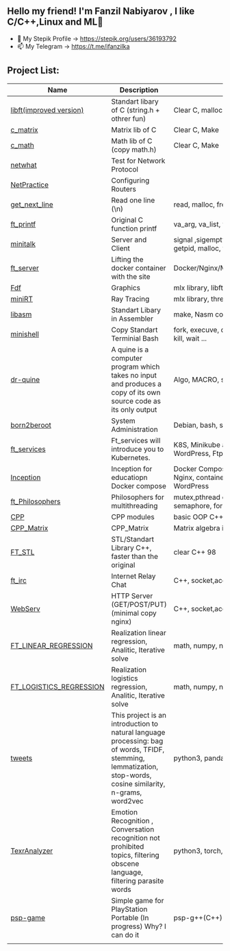 ## Hello my friend! I'm Fanzil Nabiyarov ,  I like C/C++,Linux and ML👋


	

- 🌱 My Stepik Profile -> https://stepik.org/users/36193792
- 📫 My Telegram -> https://t.me/ifanzilka
	



## Project List:
| Name | Description | Tools |
| --- | --- | --- |
| [libft(improved version)](https://github.com/ifanzilka/libft)| 	Standart libary of C (string.h + othrer fun) | 	Сlear C, malloc, write, Make
| [c_matrix](https://github.com/ifanzilka/c-matrix)| 	Matrix lib of C  | 	Сlear C, Make
| [c_math](https://github.com/ifanzilka/c_math)| 	Math lib of C (copy math.h) | 	Сlear C, Make
| [netwhat](https://github.com/ifanzilka/netwhat) | Test for Network Protocol | 
| [NetPractice](https://github.com/ifanzilka/NetPractice) | Configuring Routers |
| [get_next_line](https://github.com/ifanzilka/get_next_line) | Read one line (\n) | read, malloc, free, static variable |
|[ft_printf](https://github.com/ifanzilka/ft_printf) | Original C function printf | va_arg, va_list, va_end |
|[minitalk](https://github.com/ifanzilka/minitalk) | Server and Client  | signal ,sigemptyset, sigaddset, sigaction, kill, getpid, malloc, free, pause, sleep, usleep, exit
|[ft_server](https://github.com/ifanzilka/ft_server) | Lifting the docker container with the site |Docker/Nginx/MySql/PhpMyAdmin/WordPress
| [Fdf](https://github.com/ifanzilka/Fdf)| Graphics | mlx library, libft, math
| [miniRT](https://github.com/ifanzilka/miniRT) | Ray Tracing | mlx library, thread, libft, linear algebra
| [libasm](https://github.com/ifanzilka/libasm)|  Standart Libary in Assembler | make, Nasm compiler, system calls
| [minishell](https://github.com/ifanzilka/minishell)|  Copy Standart Terminial Bash | fork, execuve, dup2, pipe, termacps, opendir, kill, wait ...
| [dr-quine](https://github.com/ifanzilka/dr-quine)| A quine is a computer program which takes no input and produces a copy of its own source code as its only output  | Algo, MACRO, system, open, Makefile
| [born2beroot](https://github.com/ifanzilka/Born2beroot)| System Administration | Debian, bash, ssh, UFW, crone, linux
| [ft_services](https://github.com/ifanzilka/ft_services)|  Ft_services will introduce you to Kubernetes.  | K8S, Minikube and Docker, container:Nginx, WordPress, Ftps, GRafana
| [Inception](https://github.com/ifanzilka/Inception) | Inception for educatiopn Docker compose | Docker Compose, DockerFile, container with Nginx, container with mariaDB,  container with WordPress
| [ft_Philosophers](https://github.com/ifanzilka/Philosophers) | Philosophers for multithreading | mutex,pthread create/join/ detach, semaphore, fork
| [CPP](https://github.com/ifanzilka/CPP_Module) | CPP modules |  basic OOP C++
| [CPP_Matrix](https://github.com/ifanzilka/CPP_Matrix) | CPP_Matrix | Matrix algebra in CPP
| [FT_STL](https://github.com/ifanzilka/FT_STL)| STL/Standart Library C++, faster than the original | clear C++ 98
|[ft_irc](https://github.com/ifanzilka/ft_irc)|Internet Relay Chat |C++, socket,accept, epoll,poll, select, kqueue
|[WebServ](https://github.com/ifanzilka/WebServer) | HTTP Server (GET/POST/PUT)(minimal copy nginx) |C++, socket,accept, epoll,poll, select, kqueue
|[FT_LINEAR_REGRESSION](https://github.com/ifanzilka/ft_linear_regression) | Realization linear regression, Analitic, Iterative solve | math, numpy, neptune (for logging) 
|[FT_LOGISTICS_REGRESSION](https://github.com/ifanzilka/logistics-regression-) | Realization logistics regression, Analitic, Iterative solve | math, numpy, neptune (for logging) 
|[tweets](https://github.com/ifanzilka/tweets) | This project is an introduction to natural language processing: bag of words, TFIDF, stemming, lemmatization, stop-words, cosine similarity, n-grams, word2vec|python3, pandas, numpy, scikit-learn
[TexrAnalyzer](https://github.com/ifanzilka/text_analyzer) | Emotion Recognition , Conversation recognition not prohibited topics, filtering obscene language, filtering parasite words|python3, torch, numpy, Bert
|[psp-game](https://github.com/ifanzilka/psp_game) | Simple game for PlayStation Portable (In progress) Why? I can do it|psp-g++(C++) and PSP SDK
| | |

